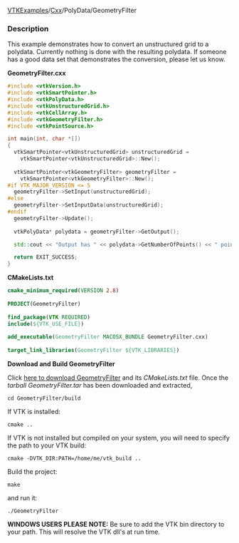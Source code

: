 [VTKExamples](Home)/[Cxx](Cxx)/PolyData/GeometryFilter

### Description
This example demonstrates how to convert an unstructured grid to a polydata. Currently nothing is done with the resulting polydata. If someone has a good data set that demonstrates the conversion, please let us know.

**GeometryFilter.cxx**
```c++
#include <vtkVersion.h>
#include <vtkSmartPointer.h>
#include <vtkPolyData.h>
#include <vtkUnstructuredGrid.h>
#include <vtkCellArray.h>
#include <vtkGeometryFilter.h>
#include <vtkPointSource.h>

int main(int, char *[])
{ 
  vtkSmartPointer<vtkUnstructuredGrid> unstructuredGrid = 
    vtkSmartPointer<vtkUnstructuredGrid>::New();
  
  vtkSmartPointer<vtkGeometryFilter> geometryFilter = 
    vtkSmartPointer<vtkGeometryFilter>::New();
#if VTK_MAJOR_VERSION <= 5
  geometryFilter->SetInput(unstructuredGrid);
#else
  geometryFilter->SetInputData(unstructuredGrid);
#endif
  geometryFilter->Update(); 
 
  vtkPolyData* polydata = geometryFilter->GetOutput();

  std::cout << "Output has " << polydata->GetNumberOfPoints() << " points." << std::endl;

  return EXIT_SUCCESS;
}
```
**CMakeLists.txt**
```cmake
cmake_minimum_required(VERSION 2.8)
 
PROJECT(GeometryFilter)
 
find_package(VTK REQUIRED)
include(${VTK_USE_FILE})
 
add_executable(GeometryFilter MACOSX_BUNDLE GeometryFilter.cxx)
 
target_link_libraries(GeometryFilter ${VTK_LIBRARIES})
```

**Download and Build GeometryFilter**

Click [here to download GeometryFilter](https://github.com/lorensen/VTKWikiExamplesTarballs/raw/master/GeometryFilter.tar) and its *CMakeLists.txt* file.
Once the *tarball GeometryFilter.tar* has been downloaded and extracted,
```
cd GeometryFilter/build 
```
If VTK is installed:
```
cmake ..
```
If VTK is not installed but compiled on your system, you will need to specify the path to your VTK build:
```
cmake -DVTK_DIR:PATH=/home/me/vtk_build ..
```
Build the project:
```
make
```
and run it:
```
./GeometryFilter
```
**WINDOWS USERS PLEASE NOTE:** Be sure to add the VTK bin directory to your path. This will resolve the VTK dll's at run time.

